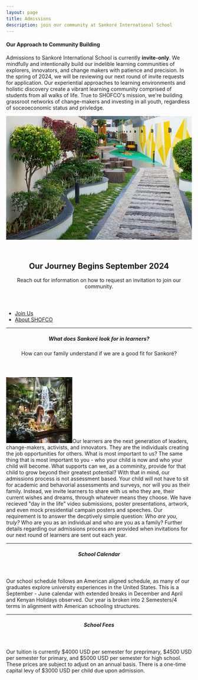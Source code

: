 ```yaml
---
layout: page
title: Admissions
description: join our community at Sankoré International School
---
```


<section>
	<h4>Our Approach to Community Building</h4>
	<p>Admissions to Sankoré International School is currently <strong>invite-only</strong>. We mindfully and intentionally build our indelible learning communities of explorers, innovators, and change makers with patience and precision. In the spring of 2024, we will be reviewing our next round of invite requests for application. Our experiential approaches to learning environments and holistic discovery create a vibrant learning community comprised of students from all walks of life. True to SHOFCO's mission, we're building grassroot networks of change-makers and investing in all youth, regardless of soceoeconomic status and privledge.</p>
	<header>
		<div class="box alt">
		<div class="row uniform 50%">
			<div class="12u"><span class="image fit"><img src="assets/images/My-School-1.jpg" alt="" /></span></div>
		</div>
	</div>
	</header>
	<header>
			<h2>Our Journey Begins September 2024</h2>
			<p>Reach out for information on how to request an invitation to join our community.</p>
		</header>
		<ul class="actions vertical">
			<li><a href="https://8lb5xj0z5gw.typeform.com/to/rb3R2fui" class="button fit special" target="_blank">Join Us</a></li>
			<li><a href="https://www.shofco.org/" class="button fit" target="_blank">About SHOFCO</a></li>
		</ul>
	<hr />
	<header>
		<h5>What does Sankoré look for in learners?</h5>
		<p>How can our family understand if we are a good fit for Sankoré?</p>
	</header>
	<p><span class="image left"><img src="assets/images/biophilic1-small.jpg" alt="" /></span>Our learners are the next generation of leaders, change-makers, activists, and innovators. They are the individuals creating the job opportunities for others. What is most important to us? The same thing that is most important to you - who your child is now and who your child will become. What supports can we, as a comminity, provide for that child to grow beyond their greatest potential? With that in mind, our admissions process is not assessment based. Your child will not have to sit for academic and behavorial assessments and surveys, nor will you as their family. Instead, we invite learners to share with us who they are, their current wishes and dreams, through whatever means they choose. We have recieved "day in the life" video submissions, poster presentations, artwork, and even mock presidential campain posters and speeches. Our requirement is to answer the decptively simple question: <i>Who are you, truly?</i> Who are you as an individual and who are you as a family? Further details regarding our admissions process are provided when invitations for our next round of learners are sent out each year.</p>
	<hr />
	<header>
		<h5>School Calendar</h5>
	</header>
	<p>Our school schedule follows an American aligned schedule, as many of our graduates explore university experiences in the United States. This is a September - June calendar with extended breaks in December and April and Kenyan Holidays observed. Our year is broken into 2 Semesters/4 terms in alignment with American schooling structures. </p>
	<hr />
	<header>
		<h5>School Fees</h5>
		</header>
	<p>Our tuition is currently $4000 USD per semester for preprimary, $4500 USD per semester for primary, and $5000 USD per semester for high school. These prices are subject to adjust on an annual basis. There is a one-time capital levy of $3000 USD per child due upon admission.</p>

	
